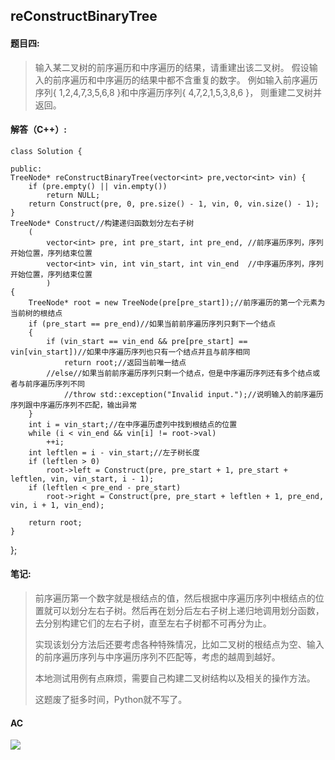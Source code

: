 ## reConstructBinaryTree #

#### 题目四: ####
> 输入某二叉树的前序遍历和中序遍历的结果，请重建出该二叉树。
> 假设输入的前序遍历和中序遍历的结果中都不含重复的数字。
> 例如输入前序遍历序列{ 1,2,4,7,3,5,6,8 }和中序遍历序列{ 4,7,2,1,5,3,8,6 }，
> 则重建二叉树并返回。

#### 解答（C++）: ####
    

    class Solution {
    
    public:   
    TreeNode* reConstructBinaryTree(vector<int> pre,vector<int> vin) {
		if (pre.empty() || vin.empty())
			return NULL;
		return Construct(pre, 0, pre.size() - 1, vin, 0, vin.size() - 1);
	}
	TreeNode* Construct//构建递归函数划分左右子树
		(
			vector<int> pre, int pre_start, int pre_end, //前序遍历序列，序列开始位置，序列结束位置
			vector<int> vin, int vin_start, int vin_end  //中序遍历序列，序列开始位置，序列结束位置
			)
	{
		TreeNode* root = new TreeNode(pre[pre_start]);//前序遍历的第一个元素为当前树的根结点
		if (pre_start == pre_end)//如果当前前序遍历序列只剩下一个结点
		{
			if (vin_start == vin_end && pre[pre_start] == vin[vin_start])//如果中序遍历序列也只有一个结点并且与前序相同
				return root;//返回当前唯一结点
			//else//如果当前前序遍历序列只剩一个结点，但是中序遍历序列还有多个结点或者与前序遍历序列不同
				//throw std::exception("Invalid input.");//说明输入的前序遍历序列跟中序遍历序列不匹配，输出异常
		}
		int i = vin_start;//在中序遍历虚列中找到根结点的位置
		while (i < vin_end && vin[i] != root->val)
			++i;
		int leftlen = i - vin_start;//左子树长度
		if (leftlen > 0)
			root->left = Construct(pre, pre_start + 1, pre_start + leftlen, vin, vin_start, i - 1);
		if (leftlen < pre_end - pre_start)
			root->right = Construct(pre, pre_start + leftlen + 1, pre_end, vin, i + 1, vin_end);

		return root;
	}
    
};

   

#### 笔记: ####

> 前序遍历第一个数字就是根结点的值，然后根据中序遍历序列中根结点的位置就可以划分左右子树。然后再在划分后左右子树上递归地调用划分函数，去分别构建它们的左右子树，直至左右子树都不可再分为止。
> 
> 实现该划分方法后还要考虑各种特殊情况，比如二叉树的根结点为空、输入的前序遍历序列与中序遍历序列不匹配等，考虑的越周到越好。
> 
> 本地测试用例有点麻烦，需要自己构建二叉树结构以及相关的操作方法。
> 
> 这题废了挺多时间，Python就不写了。

#### AC ####

![](http://i.imgur.com/or7W4Un.png)
